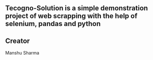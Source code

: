 ## Tecogno-Solution is a simple demonstration project of web scrapping with the help of selenium, pandas and python


## Creator 
Manshu Sharma